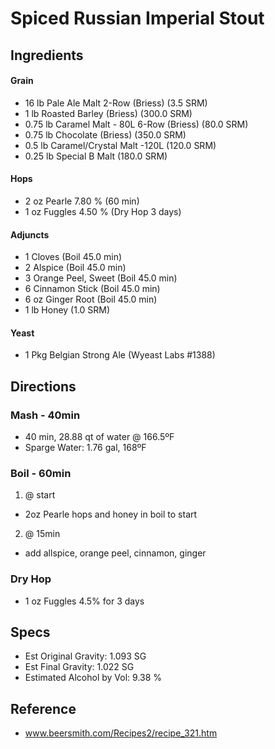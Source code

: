 # Spiced Russian Imperial Stout

## Ingredients
#### Grain
* 16 lb Pale Ale Malt 2-Row (Briess) (3.5 SRM)
* 1 lb Roasted Barley (Briess) (300.0 SRM)
* 0.75 lb Caramel Malt - 80L 6-Row (Briess) (80.0 SRM)
* 0.75 lb Chocolate (Briess) (350.0 SRM)
* 0.5 lb Caramel/Crystal Malt -120L (120.0 SRM)
* 0.25 lb Special B Malt (180.0 SRM)

#### Hops
* 2 oz Pearle 7.80 % (60 min)
* 1 oz Fuggles 4.50 % (Dry Hop 3 days)

#### Adjuncts
* 1 Cloves (Boil 45.0 min)
* 2 Alspice (Boil 45.0 min)
* 3 Orange Peel, Sweet (Boil 45.0 min)
* 6 Cinnamon Stick (Boil 45.0 min)
* 6 oz Ginger Root (Boil 45.0 min)
* 1 lb Honey (1.0 SRM)

#### Yeast
* 1 Pkg Belgian Strong Ale (Wyeast Labs #1388)

## Directions
### Mash - 40min
* 40 min, 28.88 qt of water @ 166.5ºF
* Sparge Water: 1.76 gal, 168ºF

### Boil - 60min
1. @ start
  * 2oz Pearle hops and honey in boil to start
2. @ 15min
  * add allspice, orange peel, cinnamon, ginger

### Dry Hop
* 1 oz Fuggles 4.5% for 3 days

## Specs
* Est Original Gravity: 1.093 SG
* Est Final Gravity: 1.022 SG
* Estimated Alcohol by Vol: 9.38 % 

## Reference
* www.beersmith.com/Recipes2/recipe_321.htm
